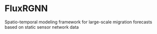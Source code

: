 # FluxRGNN
Spatio-temporal modeling framework for large-scale migration forecasts based on static sensor network data
